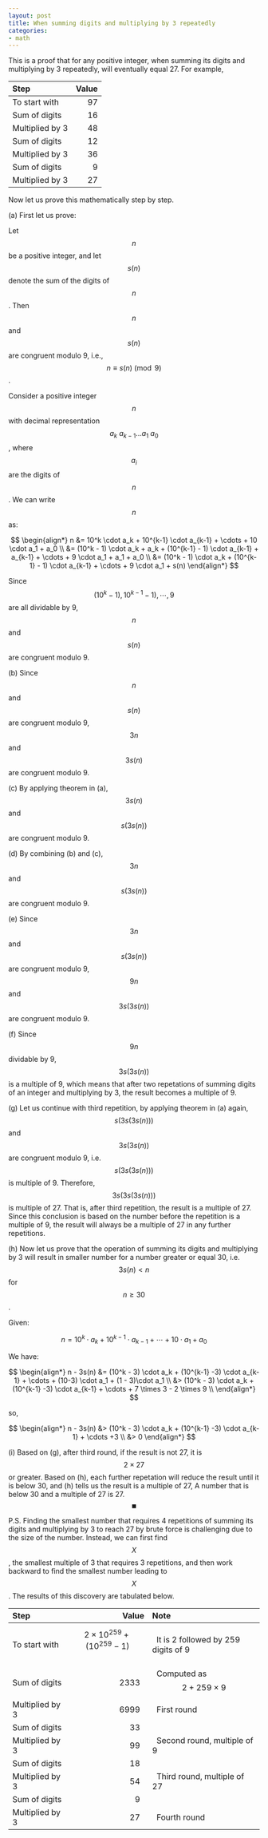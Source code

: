 ```yaml
---
layout: post
title: When summing digits and multiplying by 3 repeatedly
categories:
- math
---
```


This is a proof that for any positive integer, when summing its digits and multiplying by 3 repeatedly, will eventually equal 27. For example,

| Step                  | Value |
|:----------------------|------:|
| To start with         | 97    |
| Sum of digits         | 16    |
| Multiplied by 3       | 48    |
| Sum of digits         | 12    |
| Multiplied by 3       | 36    |
| Sum of digits         | 9     |
| Multiplied by 3       | 27    |

Now let us prove this mathematically step by step.

(a) First let us prove:

Let $$n$$ be a positive integer, and let $$s(n)$$ denote the sum of the digits of $$n$$. Then $$n$$ and $$s(n)$$ are congruent modulo 9, i.e.,
$$
n \equiv s(n) \pmod{9}
$$.

Consider a positive integer $$n$$ with decimal representation $$a_k\ a_{k-1} \ldots a_1\ a_0$$, where $$a_i$$ are the digits of $$n$$. We can write $$n$$ as:

$$
\begin{align*}
n &= 10^k \cdot a_k + 10^{k-1} \cdot a_{k-1} + \cdots + 10 \cdot a_1 + a_0 \\
  &= (10^k - 1) \cdot a_k + a_k + (10^{k-1} - 1) \cdot a_{k-1} + a_{k-1} + \cdots + 9 \cdot a_1 + a_1 + a_0 \\
  &= (10^k - 1) \cdot a_k + (10^{k-1} - 1) \cdot a_{k-1} + \cdots + 9 \cdot a_1 + s(n)
\end{align*}
$$

Since $$(10^k - 1), 10^{k-1} - 1), \cdots, 9$$ are all dividable by 9, $$n$$ and $$s(n)$$ are congruent modulo 9.

(b) Since $$n$$ and $$s(n)$$ are congruent modulo 9, $$3n$$ and $$3s(n)$$ are congruent modulo 9.

(c) By applying theorem in (a), $$3s(n)$$ and $$s(3s(n))$$ are congruent modulo 9.

(d) By combining (b) and (c), $$3n$$ and $$s(3s(n))$$ are congruent modulo 9.

(e) Since $$3n$$ and $$s(3s(n))$$ are congruent modulo 9, $$9n$$ and $$3s(3s(n))$$ are congruent modulo 9.

(f) Since $$9n$$ dividable by 9, $$3s(3s(n))$$ is a multiple of 9, which means that after two repetations of summing digits of an integer and multiplying by 3, the result becomes a multiple of 9.

(g) Let us continue with third repetition, by applying theorem in (a) again, $$s(3s(3s(n)))$$ and $$3s(3s(n))$$ are congruent modulo 9, i.e. $$s(3s(3s(n)))$$ is multiple of 9. Therefore,
$$3s(3s(3s(n)))$$ is multiple of 27. That is, after third repetition, the result is a multiple of 27. Since this conclusion is based on the number before the repetition is a multiple of 9,
the result will always be a multiple of 27 in any further repetitions.

(h) Now let us prove that the operation of summing its digits and multiplying by 3 will result in smaller number for a number greater or equal 30, i.e. $$3s(n) < n$$ for $$n \geq 30$$.

Given:

$$
n = 10^k \cdot a_k + 10^{k-1} \cdot a_{k-1} + \cdots + 10 \cdot a_1 + a_0
$$

We have:

$$
\begin{align*}
n - 3s(n) &= (10^k - 3) \cdot a_k + (10^{k-1} -3) \cdot a_{k-1} + \cdots + (10-3) \cdot a_1 + (1 - 3)\cdot a_1 \\
           &> (10^k - 3) \cdot a_k + (10^{k-1} -3) \cdot a_{k-1} + \cdots + 7 \times 3 - 2 \times 9 \\
\end{align*}
$$

so,

$$
\begin{align*}
n - 3s(n) &> (10^k - 3) \cdot a_k + (10^{k-1} -3) \cdot a_{k-1} + \cdots +3 \\
           &> 0
\end{align*}
$$

(i) Based on (g), after third round, if the result is not 27, it is $$2\times27$$ or greater. Based on (h), each further repetation will reduce the result until it is below 30, and (h) tells us the result is a multiple of 27, A number that is below 30 and a multiple of 27 is 27. $$_\blacksquare$$

P.S. Finding the smallest number that requires 4 repetitions of summing its digits and multiplying by 3 to reach 27 by brute force is challenging due to the size of the number. Instead, we can first find $$X$$, the smallest multiple of 3 that requires 3 repetitions, and then work backward to find the smallest number leading to $$X$$. The results of this discovery are tabulated below.

| Step                  | Value | Note |
|:----------------------|------: |  :--- |
| To start with         | $$ 2 \times 10^{259} + (10^{259} - 1) $$ &nbsp; | &nbsp; It is 2 followed by 259 digits of 9 |
| Sum of digits         | 2333 &nbsp;     | &nbsp; Computed as $$2 + 259\times9$$ |
| Multiplied by 3       | 6999 &nbsp;     | &nbsp; First round |
| Sum of digits         |   33 &nbsp;     | 
| Multiplied by 3       |   99 &nbsp;     | &nbsp; Second round, multiple of 9 |
| Sum of digits         |   18 &nbsp;     |
| Multiplied by 3       |   54 &nbsp;     | &nbsp; Third round, multiple of 27 |
| Sum of digits         |    9 &nbsp;     |
| Multiplied by 3       |   27 &nbsp;     | &nbsp; Fourth round |
